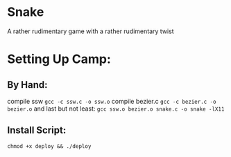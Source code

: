 # Snake
A rather rudimentary game with a rather rudimentary twist

# Setting Up Camp:
  ## By Hand:
  compile ssw
  `gcc -c ssw.c -o ssw.o`
  compile bezier.c
  `gcc -c bezier.c -o bezier.o`
  and last but not least:
  `gcc ssw.o bezier.o snake.c -o snake -lX11`
  ## Install Script:
  `chmod +x deploy && ./deploy`
  
